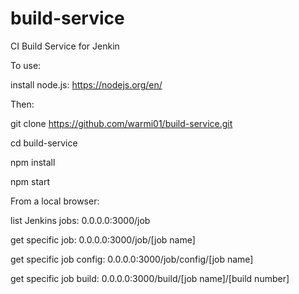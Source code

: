 # build-service
CI Build Service for Jenkin

To use:

install node.js: https://nodejs.org/en/

Then:

git clone https://github.com/warmi01/build-service.git

cd build-service

npm install

npm start


From a local browser:

list Jenkins jobs: 0.0.0.0:3000/job

get specific job: 0.0.0.0:3000/job/[job name]

get specific job config: 0.0.0.0:3000/job/config/[job name]

get specific job build: 0.0.0.0:3000/build/[job name]/[build number]


